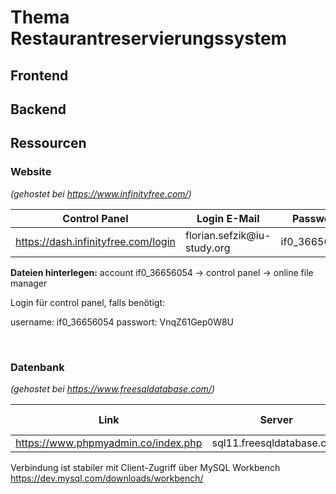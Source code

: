 # Thema Restaurantreservierungssystem

## Frontend

## Backend

## Ressourcen

### Website

_(gehostet bei https://www.infinityfree.com/)_

| Control Panel | Login E-Mail | Passwort | Websitelink |
| --- | --- | --- | --- |
| https://dash.infinityfree.com/login | florian.sefzik<span>@</span>iu-study.org | if0_36656054 | restaurantreservierung.42web.io |

__Dateien hinterlegen:__ account if0_36656054 -> control panel -> online file manager

Login für control panel, falls benötigt: 

username: if0_36656054
passwort: VnqZ61Gep0W8U

&nbsp;

### Datenbank

_(gehostet bei https://www.freesqldatabase.com/)_

| Link | Server | Database name | Database user | Database password | Port number |
| ----- | ----- | ----- | -----| ----- | ----- |
| https://www.phpmyadmin.co/index.php | sql11.freesqldatabase.com | sql11700785 | sql11700785 | restaurantteam1backend | 3306 |

Verbindung ist stabiler mit Client-Zugriff über MySQL Workbench https://dev.mysql.com/downloads/workbench/

